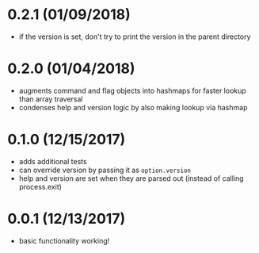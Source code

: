 # 0.2.1 (01/09/2018)

- if the version is set, don't try to print the version in the parent directory

# 0.2.0 (01/04/2018)

- augments command and flag objects into hashmaps for faster lookup than array traversal
- condenses help and version logic by also making lookup via hashmap

# 0.1.0 (12/15/2017)

- adds additional tests
- can override version by passing it as `option.version`
- help and version are set when they are parsed out (instead of calling process.exit)

# 0.0.1 (12/13/2017)

- basic functionality working!
